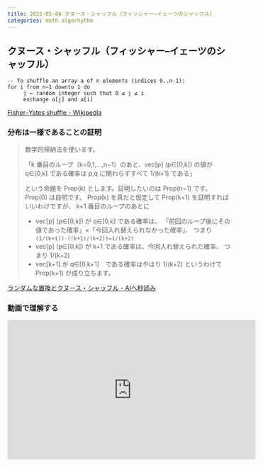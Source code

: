 ```yaml
---
title: 2022-05-04 クヌース・シャッフル（フィッシャー–イェーツのシャッフル）
categories: math algorhythm
---
```


## クヌース・シャッフル（フィッシャー–イェーツのシャッフル）

```
-- To shuffle an array a of n elements (indices 0..n-1):
for i from n−1 downto 1 do
     j ← random integer such that 0 ≤ j ≤ i
     exchange a[j] and a[i]
```

[Fisher–Yates shuffle - Wikipedia](https://en.wikipedia.org/wiki/Fisher%E2%80%93Yates_shuffle)


### 分布は一様であることの証明

> 数学的帰納法を使います。
> 
> 「k 番目のループ（k=0,1,…,n−1）のあと、vec[p]  (p∈[0,k]) の値が q∈[0,k] である確率は p,q に関わらずすべて 1/(k+1) である」
> 
> という命題を Prop(k) とします。証明したいのは Prop(n−1) です。
> Prop(0) は自明です。
> Prop(k) を真だと仮定して Prop(k+1) を証明すればいいわけですが、 k+1 番目のループのあとに
> 
> - vec[p] (p∈[0,k]) が q∈[0,k] である確率は、 「前回のループ後にその値であった確率」×「今回入れ替えられなかった確率」、 つまり `(1/(k+1))⋅((k+1)/(k+2))=1/(k+2)`
> - vec[p] (p∈[0,k]) が k+1 である確率は、今回入れ替えられた確率、 つまり 1/(k+2)
> - vec[k+1] が q∈[0,k+1]　である確率はやはり 1/(k+2)
というわけで Prop(k+1) が成り立ちます。

[ランダムな置換とクヌース・シャッフル - AIへ秒読み](http://kensak.github.io/blog/2014/01/13/knuth-shuffle/)

### 動画で理解する

<iframe width="560" height="315" src="https://www.youtube.com/embed/4zx5bM2OcvA" title="YouTube video player" frameborder="0" allow="accelerometer; autoplay; clipboard-write; encrypted-media; gyroscope; picture-in-picture" allowfullscreen></iframe>
